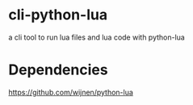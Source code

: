# cli-python-lua
a cli tool to run lua files and lua code with python-lua
# Dependencies
https://github.com/wijnen/python-lua
